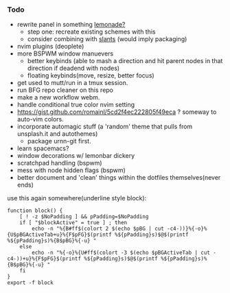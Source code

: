 ### Todo

*   rewrite panel in something [lemonade?](https://github.com/neeasade/lemonade)
    *   step one: recreate existing schemes with this
    *   consider combining with [slants](https://github.com/neeasade/lemonbar) (would imply packaging)
*   nvim plugins (deoplete)
*   more BSPWM window manuevers
    * better keybinds (able to mash a direction and hit parent nodes in that direction if deadend with nodes)
    * floating keybinds(move, resize, better focus)
*   get used to mutt/run in a tmux session.
*   run BFG repo cleaner on this repo
*   make a new workflow webm.
*   handle conditional true color nvim setting
*   https://gist.github.com/romainl/5cd2f4ec222805f49eca ? someway to auto-vim colors.
*   incorporate automagic stuff (a 'random' theme that pulls from unsplash.it and autothemes)
    * package urnn-git first.
*   learn spacemacs?
*   window decorations w/ lemonbar dickery
*   scratchpad handling (bspwm)
*   mess with node hidden flags (bspwm)
*   better document and 'clean' things within the dotfiles themselves(never ends)


use this again somewhere(underline style block):
```
function block() {
    [ ! -z $NoPadding ] && pPadding=$NoPadding
    if [ "$blockActive" = true ] ; then
        echo -n "%{B#ff$(colort 2 $(echo $pBG | cut -c4-))}%{-o}%{U$pBGActiveTab+u}%{F$pFG}$(printf %${pPadding}s)$@$(printf %${pPadding}s)%{B$pBG}%{-u} "
    else
        echo -n "%{-o}%{U#ff$(colort -3 $(echo $pBGActiveTab | cut -c4-))+u}%{F$pFG}$(printf %${pPadding}s)$@$(printf %${pPadding}s)%{B$pBG}%{-u} "
    fi
}
export -f block
```
